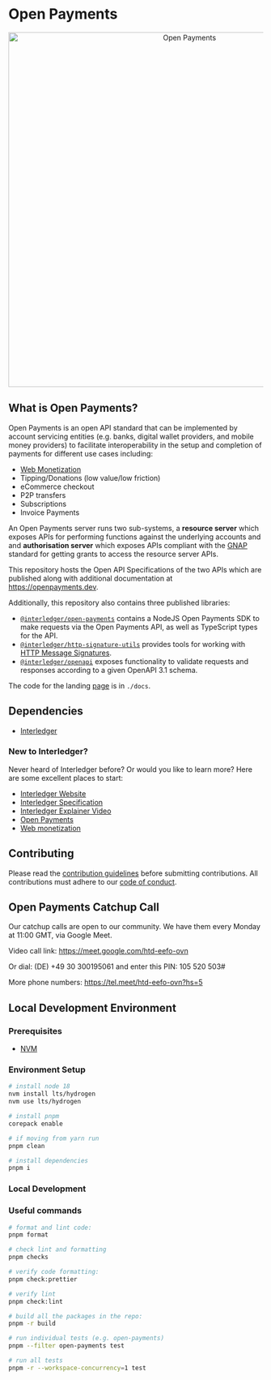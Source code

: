 # Open Payments

<p align="center">
  <img src="https://raw.githubusercontent.com/interledger/open-payments/main/docs/public/img/logo.svg" width="700" alt="Open Payments">
</p>

## What is Open Payments?

Open Payments is an open API standard that can be implemented by account servicing entities (e.g. banks, digital wallet providers, and mobile money providers) to facilitate interoperability in the setup and completion of payments for different use cases including:

- [Web Monetization](https://webmonetization.org)
- Tipping/Donations (low value/low friction)
- eCommerce checkout
- P2P transfers
- Subscriptions
- Invoice Payments

An Open Payments server runs two sub-systems, a **resource server** which exposes APIs for performing functions against the
underlying accounts and and **authorisation server** which exposes APIs compliant with the
[GNAP](https://datatracker.ietf.org/doc/html/draft-ietf-gnap-core-protocol) standard for getting grants to access the resource server
APIs.

This repository hosts the Open API Specifications of the two APIs which are published along with additional documentation at
https://openpayments.dev.

Additionally, this repository also contains three published libraries:

- [`@interledger/open-payments`](https://github.com/interledger/open-payments/tree/main/packages/open-payments) contains a NodeJS Open Payments SDK to make requests via the Open Payments API, as well as TypeScript types for the API.
- [`@interledger/http-signature-utils`](https://github.com/interledger/open-payments/tree/main/packages/http-signature-utils) provides tools for working with [HTTP Message Signatures](https://datatracker.ietf.org/doc/draft-ietf-httpbis-message-signatures).
- [`@interledger/openapi`](https://github.com/interledger/open-payments/tree/main/packages/openapi) exposes functionality to validate requests and responses according to a given OpenAPI 3.1 schema.

The code for the landing [page](https://openpayments.dev) is in `./docs`.

## Dependencies

- [Interledger](https://interledger.org/developers/rfcs/interledger-protocol/)

### New to Interledger?

Never heard of Interledger before? Or would you like to learn more? Here are some excellent places to start:

- [Interledger Website](https://interledger.org/)
- [Interledger Specification](https://interledger.org/developers/rfcs/interledger-protocol/)
- [Interledger Explainer Video](https://twitter.com/Interledger/status/1567916000074678272)
- [Open Payments](https://openpayments.dev/)
- [Web monetization](https://webmonetization.org/)

## Contributing

Please read the [contribution guidelines](.github/contributing.md) before submitting contributions. All contributions must adhere to our [code of conduct](.github/code_of_conduct.md).

## Open Payments Catchup Call

Our catchup calls are open to our community. We have them every Monday at 11:00 GMT, via Google Meet.

Video call link: https://meet.google.com/htd-eefo-ovn

Or dial: (DE) +49 30 300195061 and enter this PIN: 105 520 503#

More phone numbers: https://tel.meet/htd-eefo-ovn?hs=5

## Local Development Environment

### Prerequisites

- [NVM](https://github.com/nvm-sh/nvm)

### Environment Setup

```sh
# install node 18
nvm install lts/hydrogen
nvm use lts/hydrogen

# install pnpm
corepack enable

# if moving from yarn run
pnpm clean

# install dependencies
pnpm i
```

### Local Development

### Useful commands

```sh
# format and lint code:
pnpm format

# check lint and formatting
pnpm checks

# verify code formatting:
pnpm check:prettier

# verify lint
pnpm check:lint

# build all the packages in the repo:
pnpm -r build

# run individual tests (e.g. open-payments)
pnpm --filter open-payments test

# run all tests
pnpm -r --workspace-concurrency=1 test
```
